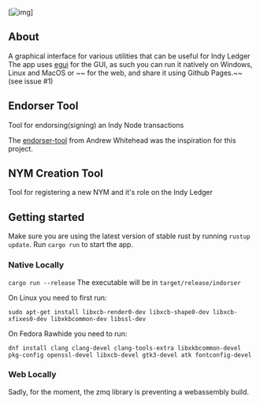 [![img](https://img.shields.io/badge/Cycle%20de%20Vie-Phase%20d%C3%A9couverte-339999)]

## About

A graphical interface for various utilities that can be useful for Indy Ledger
The app uses [egui](https://www.egui.rs/) for the GUI, as such you can run it natively on Windows, Linux and MacOS or ~~
for the web, and share it using Github Pages.~~ (see issue #1)

## Endorser Tool

Tool for endorsing(signing) an Indy Node transactions

The [endorser-tool](https://github.com/andrewwhitehead/endorser-tool) from Andrew Whitehead was the inspiration for this
project.

## NYM Creation Tool

Tool for registering a new NYM and it's role on the Indy Ledger

## Getting started

Make sure you are using the latest version of stable rust by running `rustup update`.
Run `cargo run` to start the app.

### Native Locally

`cargo run --release`
The executable will be in `target/release/indorser`

On Linux you need to first run:

`sudo apt-get install libxcb-render0-dev libxcb-shape0-dev libxcb-xfixes0-dev libxkbcommon-dev libssl-dev`

On Fedora Rawhide you need to run:

`dnf install clang clang-devel clang-tools-extra libxkbcommon-devel pkg-config openssl-devel libxcb-devel gtk3-devel atk fontconfig-devel`

### Web Locally

Sadly, for the moment, the zmq library is preventing a webassembly build. 
